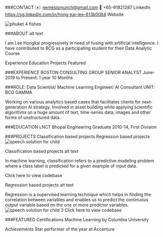 ###CONTACT
✉️: nemesismunch@gmail.com    📲 +65-91821287       LinkedIn  https://sg.linkedin.com/in/hong-kai-lee-613b0084     Website

![phuket 4 fishes](https://user-images.githubusercontent.com/86772739/125604346-8dc5cb13-de0f-42bc-b44d-0c4df32631f9.png)

###ABOUT
alt text

I am Lee Hongkai progressively in need of fusing with artificial intelligence. I have contributed to BCG as a participating student for their Data Analytic Course

Experience
Education
Projects
Featured

###EXPERIENCE
BOSTON CONSULTING GROUP
SENIOR ANALYST
June-2019 to Present: 1 year 10 Months

###ROLE: Data Scientist/ Machine Learning Engineer/ AI Consultant UNIT: BCG GAMMA

Working on various analytics based cases that facilitates clients for next-generation AI strategy. Involved in asset building while applying scientific algorithms on a huge amount of text, time-series data, images and other forms of unstructured data.

###EDUCATION
LNCT Bhopal
Engineering Graduate 2010-14, First Division

###PROJECTS
Classification based projects
Regression based projects
![speech solution for child](https://user-images.githubusercontent.com/86772739/125604434-9e80cdb1-1aab-4104-b939-5845399234b2.png)


Classification based projects
alt text

In machine learning, classification refers to a predictive modeling problem where a class label is predicted for a given example of input data.

Click here to view codebase

Regression based projects
alt text

Regression is a supervised learning technique which helps in finding the correlation between variables and enables us to predict the continuous output variable based on the one or more predictor variables.
![speech solution for child 3](https://user-images.githubusercontent.com/86772739/125604444-ea5ec2f0-7604-42dc-830e-13bbb0555b9c.png)
Click here to view codebase

###FEATURED
Certifications
Machine Learning by Columbia University

Achievements
Star performer of the year at Accenture
